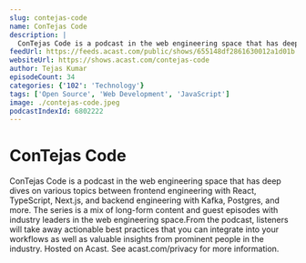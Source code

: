 ```yaml
---
slug: contejas-code
name: ConTejas Code
description: |
  ConTejas Code is a podcast in the web engineering space that has deep dives on various topics between frontend engineering with React, TypeScript, Next.js, and backend engineering with Kafka, Postgres, and more. The series is a mix of long-form content and guest episodes with industry leaders in the web engineering space.From the podcast, listeners will take away actionable best practices that you can integrate into your workflows as well as valuable insights from prominent people in the industry. Hosted on Acast. See acast.com/privacy for more information.
feedUrl: https://feeds.acast.com/public/shows/655148df2861630012a1d01b
websiteUrl: https://shows.acast.com/contejas-code
author: Tejas Kumar
episodeCount: 34
categories: {'102': 'Technology'}
tags: ['Open Source', 'Web Development', 'JavaScript']
image: ./contejas-code.jpeg
podcastIndexId: 6802222
---
```

# ConTejas Code

ConTejas Code is a podcast in the web engineering space that has deep dives on various topics between frontend engineering with React, TypeScript, Next.js, and backend engineering with Kafka, Postgres, and more. The series is a mix of long-form content and guest episodes with industry leaders in the web engineering space.From the podcast, listeners will take away actionable best practices that you can integrate into your workflows as well as valuable insights from prominent people in the industry. Hosted on Acast. See acast.com/privacy for more information.
